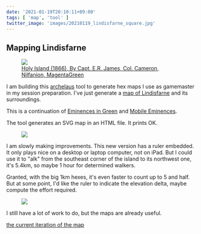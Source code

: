 ```yaml
---
date: '2021-01-19T20:10:11+09:00'
tags: [ 'map', 'tool' ]
twitter_image: 'images/20210119_lindisfarne_square.jpg'
---
```


## Mapping Lindisfarne

<figure class="banner">
<a href="https://commons.wikimedia.org/w/index.php?curid=49864663"><img src="images/20210119_holyisland.jpg" loading="lazy"/></a>
<figcaption><a href="https://en.wikipedia.org/wiki/Lindisfarne#/media/File:Holy_Island_(Overview).jpg">Holy Island (1866), By Capt. E.R. James, Col. Cameron, Nilfanion, MagentaGreen</a></figcaption>
</figure>

I am building this [archelaus](https://github.com/jmettraux/archelaus) tool to generate hex maps I use as gamemaster in my session preparation. I've just generate a [map of Lindisfarne](docs/20210119_lindisfarne.html) and its surroundings.

This is a continuation of [Eminences in Green](20201220.html?s=lindi&t=Eminences_in_Green) and [Mobile Eminences](20201228.html?s=lindi&t=Mobile_Eminences).

The tool generates an SVG map in an HTML file. It prints OK.

<figure class="banner">
<a href="images/20210119_lindisfarne.jpg"><img src="images/20210119_lindisfarne.jpg" loading="lazy"/></a>
<figcaption></figcaption>
</figure>

I am slowly making improvements. This new version has a ruler embedded. It only plays nice on a desktop or laptop computer, not on iPad. But I could use it to "alk" from the southeast corner of the island to its northwest one, it's 5.4km, so maybe 1 hour for determined walkers.

Granted, with the big 1km hexes, it's even faster to count up to 5 and half. But at some point, I'd like the ruler to indicate the elevation delta, maybe compute the effort required.

<figure class="banner">
<a href="images/20210119_lindis5km.jpg"><img src="images/20210119_lindis5km.jpg" loading="lazy"/></a>
<figcaption></figcaption>
</figure>

I still have a lot of work to do, but the maps are already useful.

[the current iteration of the map](docs/20210119_lindisfarne.html)

